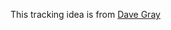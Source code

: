 This tracking idea is from [Dave Gray](https://github.com/gitdagray/useeffect_fix/blob/main/src/App.js)



